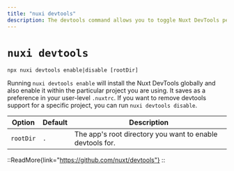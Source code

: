 ```yaml
---
title: "nuxi devtools"
description: The devtools command allows you to toggle Nuxt DevTools per project.
---
```


# `nuxi devtools`

```{bash}
npx nuxi devtools enable|disable [rootDir]
```

Running `nuxi devtools enable` will install the Nuxt DevTools globally and also enable it within the particular project you are using. It saves as a preference in your user-level `.nuxtrc`. If you want to remove devtools support for a specific project, you can run `nuxi devtools disable`.

Option        | Default          | Description
-------------------------|-----------------|------------------
`rootDir` | `.` | The app's root directory you want to enable devtools for.

::ReadMore{link="https://github.com/nuxt/devtools"}
::
